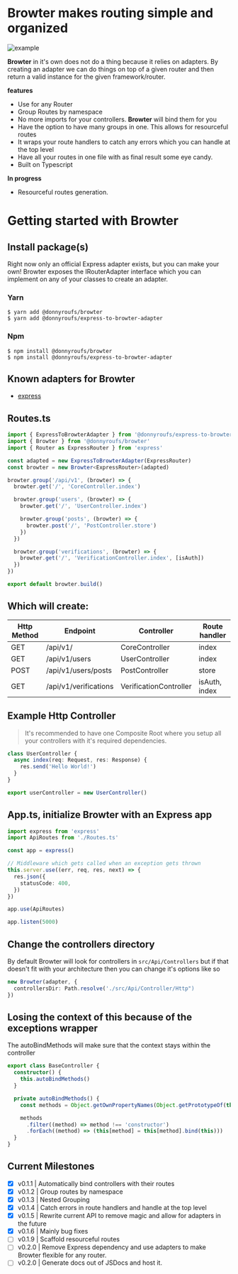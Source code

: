 # Browter makes routing simple and organized

![example](https://i.imgur.com/OptWLcf.png)

**Browter** in it's own does not do a thing because it relies on adapters. By creating an adapter we can do things on top of a given router and then return a valid instance for the given framework/router.

**features**

- Use for any Router
- Group Routes by namespace
- No more imports for your controllers. **Browter** will bind them for you
- Have the option to have many groups in one. This allows for resourceful routes
- It wraps your route handlers to catch any errors which you can handle at the top level
- Have all your routes in one file with as final result some eye candy.
- Built on Typescript

**In progress**

- Resourceful routes generation.

# Getting started with Browter

## Install package(s)

Right now only an official Express adapter exists, but you can make your own! Browter exposes the IRouterAdapter interface which you can implement on any of your classes to create an adapter.

### Yarn

```
$ yarn add @donnyroufs/browter
$ yarn add @donnyroufs/express-to-browter-adapter
```

### Npm

```
$ npm install @donnyroufs/browter
$ npm install @donnyroufs/express-to-browter-adapter
```

## Known adapters for Browter

- [express](https://github.com/donnyroufs/express-to-browter-adapter)

## Routes.ts

```ts
import { ExpressToBrowterAdapter } from '@donnyroufs/express-to-browter-adapter'
import { Browter } from '@donnyroufs/browter'
import { Router as ExpressRouter } from 'express'

const adapted = new ExpressToBrowterAdapter(ExpressRouter)
const browter = new Browter<ExpressRouter>(adapted)

browter.group('/api/v1', (browter) => {
  browter.get('/', 'CoreController.index')

  browter.group('users', (browter) => {
    browter.get('/', 'UserController.index')

    browter.group('posts', (browter) => {
      browter.post('/', 'PostController.store')
    })
  })

  browter.group('verifications', (browter) => {
    browter.get('/', 'VerificationController.index', [isAuth])
  })
})

export default browter.build()
```

## Which will create:

| Http Method | Endpoint              | Controller             | Route handler |
| ----------- | --------------------- | ---------------------- | ------------- |
| GET         | /api/v1/              | CoreController         | index         |
| GET         | /api/v1/users         | UserController         | index         |
| POST        | /api/v1/users/posts   | PostController         | store         |
| GET         | /api/v1/verifications | VerificationController | isAuth, index |

## Example Http Controller

> It's recommended to have one Composite Root where you setup all your controllers with it's required dependencies.

```ts
class UserController {
  async index(req: Request, res: Response) {
    res.send('Hello World!')
  }
}

export userController = new UserController()
```

## App.ts, initialize Browter with an Express app

```ts
import express from 'express'
import ApiRoutes from './Routes.ts'

const app = express()

// Middleware which gets called when an exception gets thrown
this.server.use((err, req, res, next) => {
  res.json({
    statusCode: 400,
  })
})

app.use(ApiRoutes)

app.listen(5000)
```

## Change the controllers directory

By default Browter will look for controllers in `src/Api/Controllers` but if that doesn't fit with your architecture then you can change it's options like so

```ts
new Browter(adapter, {
  controllersDir: Path.resolve('./src/Api/Controller/Http")
})
```

## Losing the context of this because of the exceptions wrapper

The autoBindMethods will make sure that the context stays within the controller

```ts
export class BaseController {
  constructor() {
    this.autoBindMethods()
  }

  private autoBindMethods() {
    const methods = Object.getOwnPropertyNames(Object.getPrototypeOf(this))

    methods
      .filter((method) => method !== 'constructor')
      .forEach((method) => (this[method] = this[method].bind(this)))
  }
}
```

## Current Milestones

- [x] v0.1.1 | Automatically bind controllers with their routes
- [x] v0.1.2 | Group routes by namespace
- [x] v0.1.3 | Nested Grouping
- [x] v0.1.4 | Catch errors in route handlers and handle at the top level
- [x] v0.1.5 | Rewrite current API to remove magic and allow for adapters in the future
- [x] v0.1.6 | Mainly bug fixes
- [ ] v0.1.9 | Scaffold resourceful routes
- [ ] v0.2.0 | Remove Express dependency and use adapters to make Browter flexible for any router.
- [ ] v0.2.0 | Generate docs out of JSDocs and host it.
